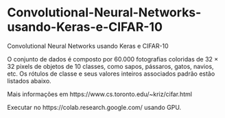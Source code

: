 # Convolutional-Neural-Networks-usando-Keras-e-CIFAR-10
Convolutional Neural Networks usando Keras e CIFAR-10  

<p> O conjunto de dados é composto por 60.000 fotografias coloridas de 32 × 32 pixels de objetos de 10 classes, como sapos, pássaros, gatos, navios, etc. Os rótulos de classe e seus valores inteiros associados padrão estão listados abaixo.</p>  Mais informações em https://www.cs.toronto.edu/~kriz/cifar.html 

<p> Executar no https://colab.research.google.com/ usando GPU.
